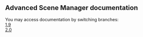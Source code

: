 ## Advanced Scene Manager documentation

You may access documentation by switching branches:\
[1.9](https://github.com/Lazy-Solutions/AdvancedSceneManager/tree/1.9)\
[2.0](https://github.com/Lazy-Solutions/AdvancedSceneManager/tree/2.0)

